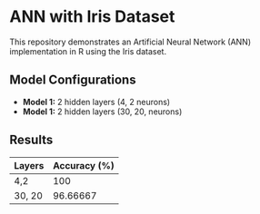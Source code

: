 # ANN with Iris Dataset

This repository demonstrates an Artificial Neural Network (ANN) implementation in R using the Iris dataset. 

## Model Configurations

- **Model 1:** 2 hidden layers (4, 2 neurons)
- **Model 1:** 2 hidden layers (30, 20, neurons)

## Results

| Layers | Accuracy (%) |
|---------------|--------------|
| 4,2           | 100          |
| 30, 20        | 96.66667     |

